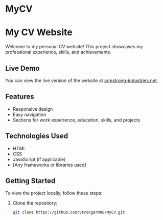 # MyCV

# My CV Website

Welcome to my personal CV website! This project showcases my professional experience, skills, and achievements. 

## Live Demo

You can view the live version of the website at [armstrong-industries.net](https://armstrong-industries.net).

## Features

- Responsive design
- Easy navigation
- Sections for work experience, education, skills, and projects

## Technologies Used

- HTML
- CSS
- JavaScript (if applicable)
- [Any frameworks or libraries used]

## Getting Started

To view the project locally, follow these steps:

1. Clone the repository:
   ```bash
   git clone https://github.com/Strongarm00/MyCV.git
